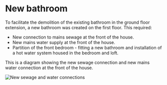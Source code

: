 # New bathroom

To facilitate the demolition of the existing bathroom in the ground floor extension, a new bathroom was created on the first floor. This required:

- New connection to mains sewage at the front of the house. 
- New mains water supply at the front of the house. 
- Partition of the front bedroom - fitting a new bathroom and installation of a hot water system housed in the bedroom and loft. 

This is a diagram showing the new sewage connection and new mains water connection at the front of the house. 

![New sewage and water connections](/sewage-map.jpg)
